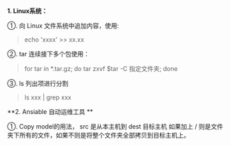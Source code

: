 **1. Linux系统：**

①. 向 Linux 文件系统中追加内容，使用:

> echo 'xxxx' >> xx.xx

②. tar 连续接下多个包使用：

> for tar in *.tar.gz; do tar zxvf $tar -C 指定文件夹; done

③. ls 列出项进行分割

> ls xxx | grep xxx

**2. Ansiable 自动运维工具 **

①. Copy model的用法， src 是从本主机到 dest 目标主机 如果加上 / 则是文件夹下所有的文件，如果不则是将整个文件夹全部拷贝到目标主机上。
